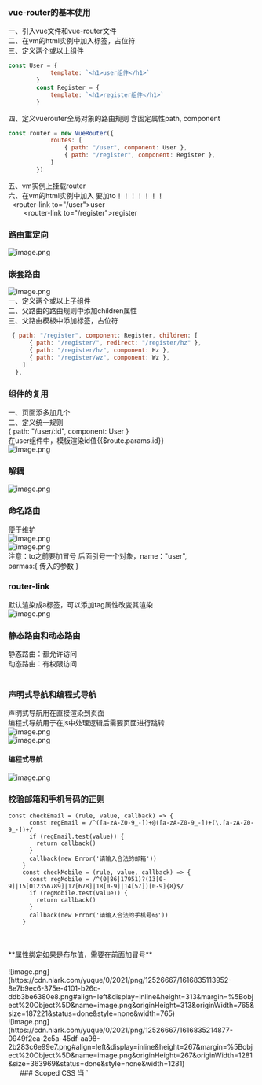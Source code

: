 

<a name="GchCU"></a>
### vue-router的基本使用
一、引入vue文件和vue-router文件<br />二、在vm的html实例中加入<router-view></router-view>标签，占位符<br />三、定义两个或以上组件
```javascript
const User = {
            template: `<h1>user组件</h1>`
        }
        const Register = {
            template: `<h1>register组件</h1>`
        }
```
四、定义vuerouter全局对象的路由规则   含固定属性path, component 
```javascript
const router = new VueRouter({
            routes: [
                { path: "/user", component: User },
                { path: "/register", component: Register },
            ]
        })
```
五、vm实例上挂载router<br />六、在vm的html实例中加入  要加to！！！！！！！<br />        <router-link to="/user">user</router-link><br />        <router-link to="/register">register</router-link>

<a name="Z9UTm"></a>
### 路由重定向
![image.png](https://cdn.nlark.com/yuque/0/2021/png/12526667/1616033678534-38ad717f-8cf6-4b33-a8d1-3641b9b4cf5e.png#align=left&display=inline&height=279&margin=%5Bobject%20Object%5D&name=image.png&originHeight=279&originWidth=858&size=194594&status=done&style=none&width=858)
<a name="xbbW5"></a>
### 嵌套路由
![image.png](https://cdn.nlark.com/yuque/0/2021/png/12526667/1616034059986-b842e230-3d06-45f2-a94d-5ae2daf622f4.png#align=left&display=inline&height=66&margin=%5Bobject%20Object%5D&name=image.png&originHeight=66&originWidth=1230&size=160180&status=done&style=none&width=1230)<br />一、定义两个或以上子组件<br />二、父路由的路由规则中添加children属性<br />三、父路由模板中添加<router-view></router-view>标签，占位符
```javascript
 { path: "/register", component: Register, children: [
      { path: "/register/", redirect: "/register/hz" },
      { path: "/register/hz", component: Hz },
      { path: "/register/wz", component: Wz },
    ]
  },
```
<a name="f1256d2a"></a>
### 组件的复用
一、页面添多加几个<router-link to = "/user/n"><br />二、定义统一规则<br />{ path: "/user/:id", component: User }<br />在user组件中，模板渲染id值{{$route.params.id}}<br />![image.png](https://cdn.nlark.com/yuque/0/2021/png/12526667/1616037624219-f2b56333-8ebd-463e-b304-04d8c7f2df97.png#align=left&display=inline&height=43&margin=%5Bobject%20Object%5D&name=image.png&originHeight=56&originWidth=795&size=24212&status=done&style=none&width=616)
<a name="mZYUw"></a>
### 解耦
![image.png](https://cdn.nlark.com/yuque/0/2021/png/12526667/1616038587087-a24364b4-f93d-4000-a5bf-881f52c84fbd.png#align=left&display=inline&height=776&margin=%5Bobject%20Object%5D&name=image.png&originHeight=776&originWidth=776&size=45182&status=done&style=none&width=776)<br />

<a name="JPM5z"></a>
### 命名路由 
便于维护<br />![image.png](https://cdn.nlark.com/yuque/0/2021/png/12526667/1616039104017-091b60fc-26f9-44ae-9965-d091c2a1693d.png#align=left&display=inline&height=76&margin=%5Bobject%20Object%5D&name=image.png&originHeight=76&originWidth=1064&size=70489&status=done&style=none&width=1064)<br />![image.png](https://cdn.nlark.com/yuque/0/2021/png/12526667/1616039122424-82687ea3-8a84-4d76-9096-7b1903acbfdb.png#align=left&display=inline&height=46&margin=%5Bobject%20Object%5D&name=image.png&originHeight=46&originWidth=1165&size=79710&status=done&style=none&width=1165)<br />注意：to之前要加冒号  后面引号一个对象，name："user",<br />parmas:{ 传入的参数 }<br />

<a name="e8Pil"></a>
### router-link
默认渲染成a标签，可以添加tag属性改变其渲染<br />![image.png](https://cdn.nlark.com/yuque/0/2021/png/12526667/1617060441204-a4f46340-1900-4122-83b0-e3fa1533030f.png#align=left&display=inline&height=111&margin=%5Bobject%20Object%5D&name=image.png&originHeight=111&originWidth=808&size=122659&status=done&style=none&width=808)
<a name="lKIYW"></a>
### 静态路由和动态路由
静态路由：都允许访问<br />动态路由：有权限访问<br />
<br />

<a name="hSott"></a>
### 声明式导航和编程式导航
声明式导航用在直接渲染到页面<br />编程式导航用于在js中处理逻辑后需要页面进行跳转<br />![image.png](https://cdn.nlark.com/yuque/0/2021/png/12526667/1616071730097-d7617758-12a7-4dbb-ab6b-27d1462c5f42.png#align=left&display=inline&height=90&margin=%5Bobject%20Object%5D&name=image.png&originHeight=90&originWidth=420&size=4560&status=done&style=none&width=420)<br />![image.png](https://cdn.nlark.com/yuque/0/2021/png/12526667/1616049310804-fbce50c2-dac1-4ac8-a4da-0345f9d92b2a.png#align=left&display=inline&height=522&margin=%5Bobject%20Object%5D&name=image.png&originHeight=522&originWidth=1115&size=155385&status=done&style=none&width=1115)
<a name="CZ1ZL"></a>
#### 编程式导航
![image.png](https://cdn.nlark.com/yuque/0/2021/png/12526667/1616071467789-6afb6b22-d92b-4203-bc52-f8db6c9abae4.png#align=left&display=inline&height=410&margin=%5Bobject%20Object%5D&name=image.png&originHeight=410&originWidth=807&size=167634&status=done&style=none&width=807)<br />
<a name="57M5s"></a>
### 校验邮箱和手机号码的正则
```
const checkEmail = (rule, value, callback) => {
      const regEmail = /^([a-zA-Z0-9_-])+@([a-zA-Z0-9_-])+(\.[a-zA-Z0-9_-])+/
      if (regEmail.test(value)) {
        return callback()
      }
      callback(new Error('请输入合法的邮箱'))
    }
    const checkMobile = (rule, value, callback) => {
      const regMobile = /^(0|86|17951)?(13[0-9]|15[012356789]|17[678]|18[0-9]|14[57])[0-9]{8}$/
      if (regMobile.test(value)) {
        return callback()
      }
      callback(new Error('请输入合法的手机号码'))
    }
```

<br />
<br />**属性绑定如果是布尔值，需要在前面加冒号**<br />
<br />![image.png](https://cdn.nlark.com/yuque/0/2021/png/12526667/1616835113952-8e7b9ec6-375e-4101-b26c-ddb3be6380e8.png#align=left&display=inline&height=313&margin=%5Bobject%20Object%5D&name=image.png&originHeight=313&originWidth=765&size=187221&status=done&style=none&width=765)<br />![image.png](https://cdn.nlark.com/yuque/0/2021/png/12526667/1616835214877-0949f2ea-2c5a-45df-aa98-2b283c6e99e7.png#align=left&display=inline&height=267&margin=%5Bobject%20Object%5D&name=image.png&originHeight=267&originWidth=1281&size=363969&status=done&style=none&width=1281)<br />     
<a name="S3P1E"></a>
### Scoped CSS
当 `<style>` 标签有 `scoped` 属性时，它的 CSS 只作用于当前组件中的元素。这类似于 Shadow DOM 中的样式封装。它有一些注意事项，但不需要任何 polyfill。使用 `scoped` 后，父组件的样式将不会渗透到子组件中。不过一个子组件的根节点会同时受其父组件的 scoped CSS 和子组件的 scoped CSS 的影响。这样设计是为了让父组件可以从布局的角度出发，调整其子组件根元素的样式<br />如果你希望 `scoped` 样式中的一个选择器能够作用得“更深”，例如影响子组件，你可以使用 `>>>` 操作符：

![image.png](https://cdn.nlark.com/yuque/0/2021/png/12526667/1617060818395-6ba7e9ef-dcd3-4013-9011-7cf34de317a3.png#align=left&display=inline&height=355&margin=%5Bobject%20Object%5D&name=image.png&originHeight=355&originWidth=749&size=22876&status=done&style=none&width=749)<br />![image.png](https://cdn.nlark.com/yuque/0/2021/png/12526667/1617060968216-a57c1a27-9109-43cd-84d5-e46ad7d7fe44.png#align=left&display=inline&height=582&margin=%5Bobject%20Object%5D&name=image.png&originHeight=582&originWidth=685&size=269587&status=done&style=none&width=685)<br />![image.png](https://cdn.nlark.com/yuque/0/2021/png/12526667/1617014766048-29dd8204-77ca-4778-91df-09daf067aa08.png#align=left&display=inline&height=667&margin=%5Bobject%20Object%5D&name=image.png&originHeight=667&originWidth=961&size=158190&status=done&style=none&width=961)
<a name="Vue-nextTick"></a>
### element ui
各种组件进行封装，不能直接在el-标签中直接操作DOM,要加native<br />比如给输入框添加回车搜索的触发事件
```javascript
 <el-input placeholder="请输入内容" v-model="queryInfo.query" @keyup.enter.native= 'getGoodsList'>
```
![image.png](https://cdn.nlark.com/yuque/0/2021/png/12526667/1617068313857-693b7113-d03c-4dd0-bc0a-0430cb1e1614.png#align=left&display=inline&height=68&margin=%5Bobject%20Object%5D&name=image.png&originHeight=68&originWidth=542&size=8284&status=done&style=none&width=542)<br />element ui中，table要实现树形列表可以添加属性<br />![image.png](https://cdn.nlark.com/yuque/0/2021/png/12526667/1617106621407-2995b8b9-3fcf-4523-be3e-b1c77d500b6d.png#align=left&display=inline&height=454&margin=%5Bobject%20Object%5D&name=image.png&originHeight=454&originWidth=1063&size=45827&status=done&style=none&width=1063)<br />![image.png](https://cdn.nlark.com/yuque/0/2021/png/12526667/1617106790957-f2a93c9c-0639-4162-ae5c-81ed7a424392.png#align=left&display=inline&height=362&margin=%5Bobject%20Object%5D&name=image.png&originHeight=362&originWidth=1056&size=39024&status=done&style=none&width=1056)
<a name="azgHq"></a>
## 优化
nprogress  ->进度条的包<br />用得不多，算用户心理优化。。。<br />打开main.js
```javascript
//导入进度条插件
import NProgress from 'nprogress'
//导入进度条样式
import 'nprogress/nprogress.css'
.....
//请求在到达服务器之前，先会调用use中的这个回调函数来添加请求头信息
axios.interceptors.request.use(config => {
  //当进入request拦截器，表示发送了请求，我们就开启进度条
  NProgress.start()
  //为请求头对象，添加token验证的Authorization字段
  config.headers.Authorization = window.sessionStorage.getItem("token")
  //必须返回config
  return config
})
//在response拦截器中，隐藏进度条
axios.interceptors.response.use(config =>{
  //当进入response拦截器，表示请求已经结束，我们就结束进度条
  NProgress.done()
  return config
})
```
<a name="GYgo4"></a>
### 判断开发环境移除所有的console.log
插件：npm install babel-plugin-transform-remove-console --save-dev<br />在根目录文件的babel.config.js中配置这个属性<br /> "plugins": ["transform-remove-console"]<br />判断生产环境和开发环境来配置不同的plugin属性-->资料查阅vue官方文档文件中的开发环境vs生产环境模式[https://cn.vuejs.org/v2/guide/installation.html#%E5%BC%80%E5%8F%91%E7%8E%AF%E5%A2%83-vs-%E7%94%9F%E4%BA%A7%E7%8E%AF%E5%A2%83%E6%A8%A1%E5%BC%8F](https://cn.vuejs.org/v2/guide/installation.html#%E5%BC%80%E5%8F%91%E7%8E%AF%E5%A2%83-vs-%E7%94%9F%E4%BA%A7%E7%8E%AF%E5%A2%83%E6%A8%A1%E5%BC%8F)
```javascript
//项目发布阶段需要用到的babel插件
const productPlugins = []
//判断是开发还是发布阶段
if(process.env.NODE_ENV === 'production'){
  //发布阶段
  productPlugins.push("transform-remove-console")
}
module.exports = {
  "presets": [
    "@vue/app"
  ],
  "plugins": [
    [
      "component",
      {
        "libraryName": "element-ui",
        "styleLibraryName": "theme-chalk"
      }
    ],
    ...productPlugins
  ]
}
```
<a name="djXDX"></a>
### 生成打包报告
A.命令行形式生成打包报告vue-cli-service build --report<br />B.在vue控制台生成打包报告点击“任务”=>“build”=>“运行”运行完毕之后点击右侧“分析”，“控制台”面板查看报告
<a name="gditF"></a>
### 部分依赖文件过大,修改webpack的默认配置
修改webpack的默认配置默认情况下，vue-cli 3.0生成的项目，隐藏了webpack配置项，如果我们需要配置webpack需要通过vue.config.js来配置。在项目根目录中创建vue.config.js文件，<br />![image.png](https://cdn.nlark.com/yuque/0/2021/png/12526667/1617255102724-2b6103fe-ead6-44dc-ac92-5774a6db7179.png#align=left&display=inline&height=153&margin=%5Bobject%20Object%5D&name=image.png&originHeight=153&originWidth=699&size=54469&status=done&style=none&width=699)<br />![image.png](https://cdn.nlark.com/yuque/0/2021/png/12526667/1617255149626-92d5d07a-8366-4fa7-9a61-485f6f12c312.png#align=left&display=inline&height=215&margin=%5Bobject%20Object%5D&name=image.png&originHeight=215&originWidth=710&size=50243&status=done&style=none&width=710)<br />process.env.NODE_ENV === 'production'  不是process.env对象上原有的属性，它是我们自己添加上去的一个环境变量，用来确定当前所处的开发阶段
```javascript
module.exports = {
  chainWebpack: config => {
    config.when(process.env.NODE_ENV === 'production', config => {
      config.entry('app').clear().add('./src/main-prod.js')
    })
    config.when(process.env.NODE_ENV === 'development', config => {
      config.entry('app').clear().add('./src/main-dev.js')
    })
  }
}
```
<a name="F9Cht"></a>
### 通过externals加载外部CDN资源
在vue.config.js生产模式下进行externals节点的配置<br />默认情况下，依赖项的所有第三方包都会被打包到js/chunk-vendors.******.js文件中，导致该js文件过大那么我们可以通过externals排除这些包，使它们不被打包到js/chunk-vendors.******.js文件中,项目运行时，会自动去windows全局寻找这些包，所以我们要加载外部CDN的形式解决引入的依赖项<br />vue.config.js
```javascript
 //使用externals设置排除项
            config.set('externals',{
                vue:'Vue',
                'vue-router':'VueRouter',
                axios:'axios',
                lodash:'_',
                echarts:'echarts',
                nprogress:'NProgress',
                'vue-quill-editor':'VueQuillEditor'
            })
```
设置好排除之后，为了使我们可以使用vue，axios等内容，我们需要加载外部CDN的形式解决引入依赖项。打开开发入口文件main-prod.js,删除掉默认的引入的样式代码，然后打开public/index.html添加外部cdn引入代码
```javascript
<!-- nprogress 的样式表文件 -->
    <link rel="stylesheet" href="https://cdn.staticfile.org/nprogress/0.2.0/nprogress.min.css" />
    <!-- 富文本编辑器 的样式表文件 -->
    <link rel="stylesheet" href="https://cdn.staticfile.org/quill/1.3.4/quill.core.min.css" />
    <link rel="stylesheet" href="https://cdn.staticfile.org/quill/1.3.4/quill.snow.min.css" />
    <link rel="stylesheet" href="https://cdn.staticfile.org/quill/1.3.4/quill.bubble.min.css" />
    <!-- element-ui 的样式表文件 -->
    <link rel="stylesheet" href="https://cdn.staticfile.org/element-ui/2.8.2/theme-chalk/index.css" />

    <script src="https://cdn.staticfile.org/vue/2.5.22/vue.min.js"></script>
    <script src="https://cdn.staticfile.org/vue-router/3.0.1/vue-router.min.js"></script>
    <script src="https://cdn.staticfile.org/axios/0.18.0/axios.min.js"></script>
    <script src="https://cdn.staticfile.org/lodash.js/4.17.11/lodash.min.js"></script>
    <script src="https://cdn.staticfile.org/echarts/4.1.0/echarts.min.js"></script>
    <script src="https://cdn.staticfile.org/nprogress/0.2.0/nprogress.min.js"></script>
    <!-- 富文本编辑器的 js 文件 -->
    <script src="https://cdn.staticfile.org/quill/1.3.4/quill.min.js"></script>
    <script src="https://cdn.jsdelivr.net/npm/vue-quill-editor@3.0.4/dist/vue-quill-editor.js"></script>

    <!-- element-ui 的 js 文件 -->
    <script src="https://cdn.staticfile.org/element-ui/2.8.2/index.js"></script>

```
![image.png](https://cdn.nlark.com/yuque/0/2021/png/12526667/1617259480355-14fe69c5-50f1-4d1f-9206-83b2bfcbc746.png#align=left&display=inline&height=423&margin=%5Bobject%20Object%5D&name=image.png&originHeight=423&originWidth=823&size=178872&status=done&style=none&width=823)
<a name="iCUl4"></a>
### 定制首页内容
开发环境的首页和发布环境的首页展示内容的形式有所不同如开发环境中使用的是import加载第三方包，而发布环境则是使用CDN，那么首页也需根据环境不同来进行不同的实现我们可以通过插件的方式来定制首页内容，打开vue.config.js，编写代码如下
```javascript
module.exports = {
    chainWebpack:config=>{
        config.when(process.env.NODE_ENV === 'production',config=>{
            ......       
            //使用插件
            config.plugin('html').tap(args=>{
                //添加参数isProd
                args[0].isProd = true
                return args
            })
        })
        config.when(process.env.NODE_ENV === 'development',config=>{
            config.entry('app').clear().add('./src/main-dev.js')

            //使用插件
            config.plugin('html').tap(args=>{
                //添加参数isProd
                args[0].isProd = false
                return args
            })
        })
    }
}
```
然后在public/index.html中使用插件判断是否为发布环境并定制首页内容<br />**注意<% %>的用法**
```javascript
<!DOCTYPE html>
<html lang="en">
  <head>
    <meta charset="utf-8">
    <meta http-equiv="X-UA-Compatible" content="IE=edge">
    <meta name="viewport" content="width=device-width,initial-scale=1.0">
    <link rel="icon" href="<%= BASE_URL %>favicon.ico">
    <title><%= htmlWebpackPlugin.options.isProd ? '' : 'dev - ' %>电商后台管理系统</title>

    <% if(htmlWebpackPlugin.options.isProd){ %>
    <!-- nprogress 的样式表文件 -->
    <link rel="stylesheet" href="https://cdn.staticfile.org/nprogress/0.2.0/nprogress.min.css" />
    ........
    <!-- element-ui 的 js 文件 -->
    <script src="https://cdn.staticfile.org/element-ui/2.8.2/index.js"></script>
    <% } %>
  </head>
  .......
```
<a name="DaMEN"></a>
### 路由懒加载
当路由被访问时才加载对应的路由文件，就是路由懒加载。<br />路由懒加载实现步骤：<br />1.安装 @babel/plugin-syntax-dynamic-import打开vue控制台，点击依赖->安装依赖->开发依赖->搜索@babel/plugin-syntax-dynamic-import点击安装。<br />2.打开router.js，更改引入组件代码如下,把原来引入的注释掉，换成第二行，/* webpackChunkName: "welcome" */可以给文件起名方便识别
```javascript
// import Login from './components/Login.vue'
 { path: '/welcome', component: () => import(/* webpackChunkName: "welcome" */'../components/Welcome.vue') },
   //不用插件的方法
   const  home = r => require.ensure( [], () => r (require('../../common/home.vue')))
```
<a name="RFRrG"></a>
### 开启gzip压缩
如果是node后台，就是前端负责<br />打开node后端的vue_shop_server文件夹的终端，输入命令：npm i compression -D打开app.js,编写代码：
```javascript
const express = require('express')
const compression = require('compression')
const app = express()
app.use(compression())//顺序不能反，要在下一行挂载之前
app.use(express.static('./dist'))

app.listen(8998,()=>{
    console.log("server running at http://127.0.0.1:8998")
})
```
使用pm2管理应用打开vue_shop_server文件夹的终端，<br />输入命令：npm i pm2 -g使用pm2启动项目，<br />在终端中输入命令：pm2 start app.js --name 自定义名称<br />查看项目列表命令：pm2 ls<br />重启项目：pm2 restart 自定义名称<br />停止项目：pm2 stop 自定义名称<br />删除项目：pm2 delete 自定义名称
<a name="bExSM"></a>
## scss处理的了解和使用
sass和scss其实是一样的，SASS的3.0版本之前的后缀名为.sass,而版本3.0之后的后缀名是.scss<br />scss编写规范基本和css一致，sass时代有严格的缩进规范并且没有{} 和；<br />
<br />一、sass使用 $ 符号来识别变量,声明了一个高亮的变量,less用的是@
```css
$highlight-color :#f90
#app{
    background-color: $highlight-color;
}
```
二、以空格分割的多条属性也可以标识变量
```css
$basic-border:1px solid #000;
#app{
		border:$basic-border
} 
```
三、变量范围<br />变量可以在css规则块定义之外存在，当变量定义在css规则块之内，那么该变量只能在**此规则块内使用**。<br />四、嵌套语法也是可以用的<br />![image.png](https://cdn.nlark.com/yuque/0/2021/png/12526667/1617282860284-2cb30cc0-d4e8-415e-882a-333db2ce257e.png#align=left&display=inline&height=145&margin=%5Bobject%20Object%5D&name=image.png&originHeight=145&originWidth=310&size=37523&status=done&style=none&width=310)<br />五、父选择器<br />css伪类选择器为 a:hover<br />但是scss  将sass文件转换成css文件的时候，会产生一个空格。变成a :hover，会报错，这时候需要加一个&符号
```css
a{
	color:blue;
  &:hover{ color:red }
}
```
假数据<br />webpack有配置在public文件夹下的文件<br />

<a name="cqYvu"></a>
### vue-cli：
基于 webpack 构建，并带有合理的默认配置；
但是用vue-cli建立出来的项目根目录并没有webpack.config.js文件，也找不到相关引用<br />修改：<br />简单的配置方式
调整 webpack 配置最简单的方式就是在 > `vue.config.js` 中的 > `configureWebpack` 选项提供一个对象：// vue.config.js module.exports = {   configureWebpack: {     plugins: [ new MyAwesomeWebpackPlugin() ] } }该对象将会被 > [webpack-merge](https://link.zhihu.com/?target=https%3A//github.com/survivejs/webpack-merge) 合并入最终的 webpack 配置。
<a name="DYLz8"></a>
## svg图片
设置svg图片颜色用fill属性
```javascript
 <svg
      :class="{'is-active':isActive}"
      class="hamburger"
      viewBox="0 0 1024 1024"
      xmlns="http://www.w3.org/2000/svg"
      width="64"
      height="64"
      fill="#fff"
    >
      <path d="M408 442h480c4.4 0 8-3.6 8-8v-56c0-4.4-3.6-8-8-8H408c-4.4 0-8 3.6-8 8v56c0 4.4 3.6 8 8 8zm-8 204c0 4.4 3.6 8 8 8h480c4.4 0 8-3.6 8-8v-56c0-4.4-3.6-8-8-8H408c-4.4 0-8 3.6-8 8v56zm504-486H120c-4.4 0-8 3.6-8 8v56c0 4.4 3.6 8 8 8h784c4.4 0 8-3.6 8-8v-56c0-4.4-3.6-8-8-8zm0 632H120c-4.4 0-8 3.6-8 8v56c0 4.4 3.6 8 8 8h784c4.4 0 8-3.6 8-8v-56c0-4.4-3.6-8-8-8zM142.4 642.1L298.7 519a8.84 8.84 0 0 0 0-13.9L142.4 381.9c-5.8-4.6-14.4-.5-14.4 6.9v246.3a8.9 8.9 0 0 0 14.4 7z" />
    </svg>
```
<a name="F5Dwq"></a>
## vue->自定义指令
解决用户上传的头像显示不出来的情况下，要用默认图片做头像<br />在根目录src文件里中创建一个指令文件夹directives,并创建文件index.js<br />创建一个自定义指令
```javascript
export const imagerror = {
  // 指令对象 会在当前的dom元素插入到节点之后执行,其他钩子函数见文档
  inserted(dom, options) {
    // options是 指令中的变量的解释  其中有一个属性叫做 value
    // dom 表示当前指令作用的dom对象
    // dom认为此时就是图片
    // 当图片有地址 但是地址没有加载成功的时候 会报错 会触发图片的一个事件 => onerror
    dom.onerror = function() {
      // 当图片出现异常的时候 会将指令配置的默认图片设置为该图片的内容
      // dom可以注册error事件
      dom.src = options.value // 这里不能写死
    }
  }
}
```
第二步：在main.js文件中引入所有的自定义指令，注册自定义指令<br />import * as directives from '@/directives'
```javascript
Vue.directive('指令名称', {
    // 会在当前指令作用的dom元素 插入之后执行
    // options 里面是指令的表达式
    inserted: function (dom,options) {
      XXXXXXXXXX
    }
})
//以上方法每个指令都需要定义一个变量去接收非常麻烦，我们可以通过遍历的方法进行注册
// 注册自定义指令
// 遍历所有的导出的指令对象 完成自定义全局注册
Object.keys(directives).forEach(key => {
  // 注册自定义指令
  Vue.directive(key, directives[key])  //注意没有s
})
```
在需要用到该指令的dom上添加
```javascript
 <img v-imagerror="defaultImg" :src="staffPhoto" class="user-avatar">
   
  默认图片每个人可能都不一样，图片路径不能写死，要用require包裹起来，把它转化成一个变量
 data() {
    return {
      defaultImg: require('@/assets/common/head.jpg')
    }
  }
```
<a name="d21PP"></a>
### 快速新建文件夹
```javascript
$ mkdir departments employees setting salarys social attendances approvals permission(都是文件夹名)
```


<a name="tR9yX"></a>
### 快速创建文件
```javascript
$ touch departments.js employees.js setting.js salarys.js salarys.js social.js attendances.js approvals.js permission.js
```
<a name="RsmVd"></a>
## render函数
functional:true表示这是一个函数式组件<br />函数式组件： 没有data状态，没有响应式数据，只会接收props属性， 没有this， 他就是一个函数

<a name="TU9bm"></a>
### 组件封装复用，但是又有个性定制
组件复用的时候，如果大体相同，可以封装相同组件，但是某些模块稍微有些许区别，比如下拉菜单的数量不同（部门权限），需要新定义<br />

<a name="9rLjG"></a>
### vue.js监听属性watch(handler方法immediate属性deep属性)
[https://www.cnblogs.com/yyh28/p/13222798.html?utm_source=tuicool](https://www.cnblogs.com/yyh28/p/13222798.html?utm_source=tuicool)<br />
<br />
<br />
<br />
<br />
<br />
<br />
<br />
<br />
<br />
<br />
<br />
<br />

